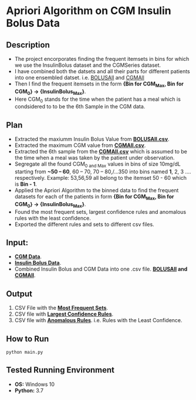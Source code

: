 # Apriori Algorithm on CGM Insulin Bolus Data
## Description
- The project encorporates finding the frequent itemsets in bins for which we use the InsulinBolus dataset and the CGMSeries dataset.
- I have combined both the datsets and all their parts for different patients into one ensembled datset. i.e. [BOLUSAll](BOLUSAll.csv) and [CGMAll](CGMAll.csv)
- Then I find the frequent itemsets in the form **{Bin for CGM<sub>Max</sub>, Bin for CGM<sub>0</sub>} -> {InsulinBolus<sub>Max</sub>}**.
- Here CGM<sub>0</sub> stands for the time when the patient has a meal which is condsidered to to be the 6th Sample in the CGM data.

## Plan
- Extracted the maxiumm Insulin Bolus Value from **[BOLUSAll.csv](BOLUSAll.csv)**.
- Extracted the maximum CGM value from **[CGMAll.csv](CGMAll.csv)**.
- Extracted the 6th sample from the **[CGMAll.csv](CGMAll.csv)** which is assumed to be the time when a meal was taken by the patient under observation.
- Segregate all the found CGM<sub>0 and Max</sub> values in bins of size 10mg/dL starting from **~50 – 60**, 60 – 70, 70 – 80,/...350 into bins named **1**, 2, 3 .... respectively. Example: 53,56,59 all belong to the itemset 50 - 60 which is **Bin - 1**.
- Applied the Apriori Algorithm to the binned data to find the frequent datasets for each of the patients in form **{Bin for CGM<sub>Max</sub>, Bin for CGM<sub>0</sub>} -> {InsulinBolus<sub>Max</sub>}**.
- Found the most frequent sets, largest confidence rules and anomalous rules with the least confidence.
- Exported the different rules and sets to different csv files.

## Input:
- **[CGM Data](DataCGM)**.
- **[Insulin Bolus Data](DataBOLUS)**.
- Combined Insulin Bolus and CGM Data into one .csv file. **[BOLUSAll](BOLUSAll.csv) and [CGMAll](CGMAll.csv)**.

## Output
1.	CSV File with the [**Most Frequent Sets**](OutputAll/1MostFrequent.csv).
2.	CSV file with [**Largest Confidence Rules**](OutputAll/2HighConfidence.csv). 
3.	CSV file with [**Anomalous Rules**](OutputAll/3AnamalousRules.csv). i.e. Rules with the Least Confidence.

## How to Run
```
python main.py
```

## Tested Running Environment
- **OS:** Windows 10
- **Python:** 3.7